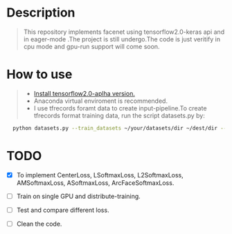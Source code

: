 # Description
> This repository implements facenet using tensorflow2.0-keras api and in eager-mode .The project is still undergo.The code is just veritify in cpu mode and gpu-run support will come soon.

# How to use
> + [Install tensorflow2.0-aplha version.](https://tensorflow.google.cn/install/pip)
> + Anaconda virtual enviroment is recommended.
> + I use tfrecords foramt data to create input-pipeline.To create tfrecords format training data, run the script datasets.py by:

> 
```bash
  python datasets.py --train_datasets ~/your/datasets/dir ~/dest/dir --nrof_imgs_per_file 50000
```

# TODO
- [x] To implement  CenterLoss, LSoftmaxLoss, L2SoftmaxLoss,  AMSoftmaxLoss,  ASoftmaxLoss, ArcFaceSoftmaxLoss.
- [ ] Train on single GPU and distribute-training.
- [ ] Test and compare different loss.  
- [ ] Clean the code.


